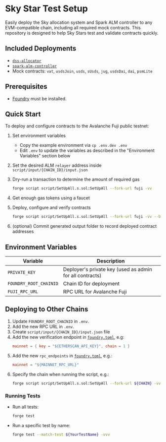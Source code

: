 # Sky Star Test Setup

Easily deploy the Sky allocation system and Spark ALM controller to any EVM-compatible chain, including all required mock contracts. This repository is designed to help Sky Stars test and validate contracts quickly. 

## Included Deployments

- [`dss-allocator`](https://github.com/sky-ecosystem/dss-allocator)
- [`spark-alm-controller`](https://github.com/sparkdotfi/spark-alm-controller)
- Mock contracts: `vat`, `usdsJoin`, `usds`, `sUsds`, `jug`, `usdsDai`, `dai`, `psmLite`

## Prerequisites

- [Foundry](https://book.getfoundry.sh/) must be installed.


## Quick Start

To deploy and configure contracts to the Avalanche Fuji public testnet:

1. Set environment variables
    - Copy the example environment via `cp .env.dev .env`
    - Edit `.env` to update the variables as described in the "Environment Variables" section below
    
2. Set the desired ALM `relayer` address inside `script/input/{CHAIN_ID}/input.json`

3. Dry-run a transaction to determine the amount of required gas
    ```sh
    forge script script/SetUpAll.s.sol:SetUpAll --fork-url fuji -vv
    ```

4. Get enough gas tokens using a faucet

5. Deploy, configure and verify contracts
    ```sh
    forge script script/SetUpAll.s.sol:SetUpAll --fork-url fuji -vv --broadcast --verify --slow
    ```

6. (optional) Commit generated output folder to record deployed contract addresses 


## Environment Variables

| Variable              | Description                                                                 |
|-----------------------|-----------------------------------------------------------------------------|
| `PRIVATE_KEY`         | Deployer's private key (used as admin for all contracts)                    |
| `FOUNDRY_ROOT_CHAINID`| Chain ID for deployment                                                     |
| `FUJI_RPC_URL`        | RPC URL for Avalanche Fuji                                                  |



## Deploying to Other Chains

1. Update `FOUNDRY_ROOT_CHAINID` in `.env`.
2. Add the new RPC URL in `.env`.
3. Create `script/input/{CHAIN_ID}/input.json` file
4. Add the new verification endpoint in [`foundry.toml`](./foundry.toml), e.g:
     ```toml
     mainnet = { key = "${ETHERSCAN_API_KEY}", chain = 1 }
     ```
5. Add the new `rpc_endpoints` in [`foundry.toml`](./foundry.toml), e.g.:
     ```toml
     mainnet = "${MAINNET_RPC_URL}"
     ```
6. Specify the chain when running the script, e.g.:
     ```sh
     forge script script/SetUpAll.s.sol:SetUpAll --fork-url ${CHAIN} -vv --broadcast --verify --slow 
     ```


### Running Tests

- Run all tests:
    ```sh
    forge test
    ```

- Run a specific test by name:
    ```sh
    forge test --match-test ${YourTestName} -vvv
    ```

